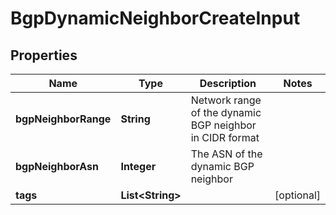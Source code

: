 

# BgpDynamicNeighborCreateInput


## Properties

| Name | Type | Description | Notes |
|------------ | ------------- | ------------- | -------------|
|**bgpNeighborRange** | **String** | Network range of the dynamic BGP neighbor in CIDR format |  |
|**bgpNeighborAsn** | **Integer** | The ASN of the dynamic BGP neighbor |  |
|**tags** | **List&lt;String&gt;** |  |  [optional] |



